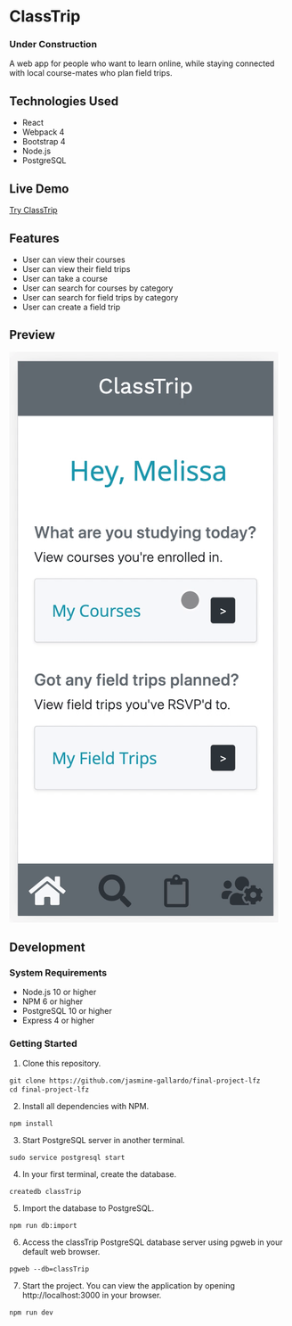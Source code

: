 # ClassTrip

### Under Construction
A web app for people who want to learn online, while staying connected with local course-mates who plan field trips.

## Technologies Used
- React
- Webpack 4
- Bootstrap 4
- Node.js
- PostgreSQL

## Live Demo
[Try ClassTrip](https://class-trip.jasminegallardo.com/ "ClassTrip")

## Features
- User can view their courses
- User can view their field trips
- User can take a course
- User can search for courses by category
- User can search for field trips by category
- User can create a field trip


## Preview
![ClassTrip Preview](server/public/images/preview-class-trip.gif "ClassTrip")

## Development

### System Requirements
- Node.js 10 or higher
- NPM 6 or higher
- PostgreSQL 10 or higher
- Express 4 or higher

### Getting Started

1. Clone this repository.
```shell
git clone https://github.com/jasmine-gallardo/final-project-lfz
cd final-project-lfz
```

2. Install all dependencies with NPM.
```shell
npm install
```

3. Start PostgreSQL server in another terminal.
```shell
sudo service postgresql start
```

4. In your first terminal, create the database.
```shell
createdb classTrip
```

5. Import the database to PostgreSQL.
```shell
npm run db:import
```

6. Access the classTrip PostgreSQL database server using pgweb in your default web browser.
```shell
pgweb --db=classTrip
```

7. Start the project. You can view the application by opening http://localhost:3000 in your browser.
```shell
npm run dev
```
